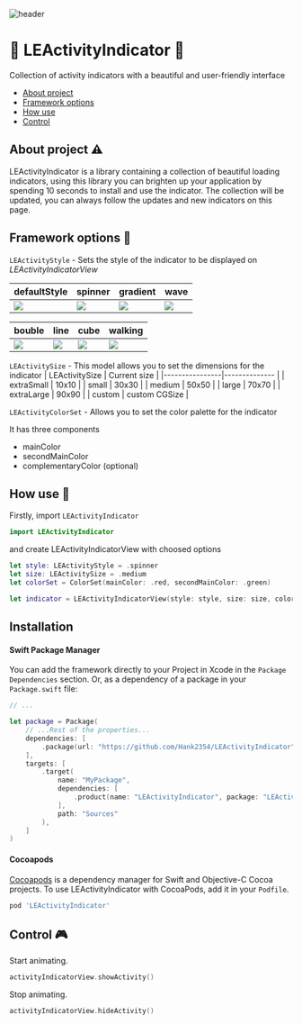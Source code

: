 ![header](https://i.imgur.com/wfmsmS5.png)

# :large_orange_diamond: LEActivityIndicator :large_orange_diamond:
Collection of activity indicators with a beautiful and user-friendly interface 

- [About project](#About-project-warning)
- [Framework options](#Framework-options-bookmark_tabs)
- [How use](#How-Use-key)
- [Control](#Control-video_game)

## About project :warning:
LEActivityIndicator is a library containing a collection of beautiful loading indicators, using this library you can brighten up your application by spending 10 seconds to install and use the indicator.
The collection will be updated, you can always follow the updates and new indicators on this page.

## Framework options :bookmark_tabs:
`LEActivityStyle` - Sets the style of the indicator to be displayed on *LEActivityIndicatorView*


|defaultStyle                        |spinner                             |gradient                            |wave                                |
|------------------------------------|------------------------------------|------------------------------------|------------------------------------|
|![](https://i.imgur.com/Mh4EBzh.gif)|![](https://i.imgur.com/MC08Gre.gif)|![](https://i.imgur.com/IL8HCfc.gif)|![](https://i.imgur.com/M0euDfZ.gif)|

|bouble                              |line                                |cube                                |walking                             |
|------------------------------------|------------------------------------|------------------------------------|------------------------------------|
|![](https://i.imgur.com/5IyNwfc.gif)|![](https://i.imgur.com/FU6Ews3.gif)|![](https://i.imgur.com/rFXRtKr.gif)|![](https://i.imgur.com/9rWQIgl.gif)|

`LEActivitySize` - This model allows you to set the dimensions for the indicator
| LEActivitySize | Current size  |
|----------------|-------------- |
| extraSmall     |     10x10     |
| small          |     30x30     |
| medium         |     50x50     |
| large          |     70x70     |
| extraLarge     |     90x90     |
| custom         | custom CGSize |

`LEActivityColorSet` - Allows you to set the color palette for the indicator

It has three components
-   mainColor
-   secondMainColor
-   complementaryColor (optional)

## How use :key:

Firstly, import `LEActivityIndicator`

```swift
import LEActivityIndicator
```

and create LEActivityIndicatorView with choosed options

```swift
let style: LEActivityStyle = .spinner
let size: LEActivitySize = .medium
let colorSet = ColorSet(mainColor: .red, secondMainColor: .green)

let indicator = LEActivityIndicatorView(style: style, size: size, colorSet: colorSet)
```

## Installation

#### Swift Package Manager

You can add the framework directly to your Project in Xcode in the `Package Dependencies` section. Or, as a dependency of a package in your `Package.swift` file:

```swift
// ...

let package = Package(
    // ...Rest of the properties...
    dependencies: [
        .package(url: "https://github.com/Hank2354/LEActivityIndicator", branch: "main"),
    ],
    targets: [
        .target(
            name: "MyPackage",
            dependencies: [
                .product(name: "LEActivityIndicator", package: "LEActivityIndicator"),
            ],
            path: "Sources"
        ),
    ]
)

```

#### Cocoapods

[Cocoapods](https://cocoapods.org/#install) is a dependency manager for Swift and Objective-C Cocoa projects. To use LEActivityIndicator with CocoaPods, add it in your `Podfile`.

```ruby
pod 'LEActivityIndicator'
```

## Control :video_game:

Start animating.
```swift
activityIndicatorView.showActivity()
```
Stop animating.
```swift
activityIndicatorView.hideActivity()
```
